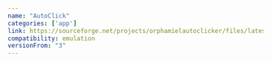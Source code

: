 ```yaml
---
name: "AutoClick"
categories: ['app']
link: https://sourceforge.net/projects/orphamielautoclicker/files/latest/download
compatibility: emulation
versionFrom: "3"
---
```


